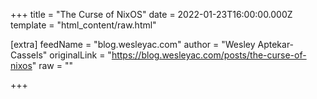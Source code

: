 
+++
title = "The Curse of NixOS"
date = 2022-01-23T16:00:00.000Z
template = "html_content/raw.html"

[extra]
feedName = "blog.wesleyac.com"
author = "Wesley Aptekar-Cassels"
originalLink = "https://blog.wesleyac.com/posts/the-curse-of-nixos"
raw = ""

+++

